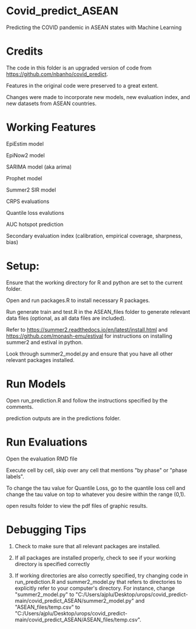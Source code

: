 # Covid_predict_ASEAN
Predicting the COVID pandemic in ASEAN states with Machine Learning


# Credits
The code in this folder is an upgraded version of code from https://github.com/nbanho/covid_predict.

Features in the original code were preserved to a great extent.

Changes were made to incorporate new models, new evaluation index, and new datasets from ASEAN countries.


# Working Features
EpiEstim model

EpiNow2 model

SARIMA model (aka arima)

Prophet model

Summer2 SIR model

CRPS evaluations

Quantile loss evalutions

AUC hotspot prediction

Secondary evaluation index (calibration, empirical coverage, sharpness, bias)


# Setup:
Ensure that the working directory for R and python are set to the current folder.

Open and run packages.R to install necessary R packages.

Run generate train and test.R in the ASEAN_files folder to generate relevant data files (optional, as all data files are included).

Refer to https://summer2.readthedocs.io/en/latest/install.html and https://github.com/monash-emu/estival for instructions on installing summer2 and estival in python. 

Look through summer2_model.py and ensure that you have all other relevant packages installed.


# Run Models
Open run_prediction.R and follow the instructions specified by the comments.

prediction outputs are in the predictions folder.

# Run Evaluations
Open the evaluation RMD file

Execute cell by cell, skip over any cell that mentions "by phase" or "phase labels".

To change the tau value for Quantile Loss, go to the quantile loss cell and change the tau value on top to whatever you desire within the range (0,1).

open results folder to view the pdf files of graphic results.

# Debugging Tips
1. Check to make sure that all relevant packages are installed.

2. If all packages are installed properly, check to see if your working directory is specified correctly

3. If working directories are also correctly specified, try changing code in run_prediction.R and summer2_model.py that refers to directories to explicitly refer to your computer's directory. For instance, change "summer2_model.py" to "C:/Users/ajplu/Desktop/urops/covid_predict-main/covid_predict_ASEAN/summer2_model.py" and "ASEAN_files/temp.csv" to "C:/Users/ajplu/Desktop/urops/covid_predict-main/covid_predict_ASEAN/ASEAN_files/temp.csv".
